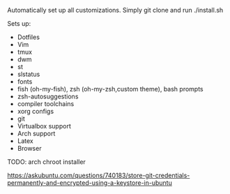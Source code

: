 Automatically set up all customizations. Simply git clone and run ./install.sh

Sets up:
- Dotfiles
- Vim
- tmux
- dwm
- st
- slstatus
- fonts
- fish (oh-my-fish), zsh (oh-my-zsh,custom theme), bash prompts
- zsh-autosuggestions
- compiler toolchains
- xorg configs
- git
- Virtualbox support
- Arch support
- Latex
- Browser

TODO: arch chroot installer

https://askubuntu.com/questions/740183/store-git-credentials-permanently-and-encrypted-using-a-keystore-in-ubuntu
